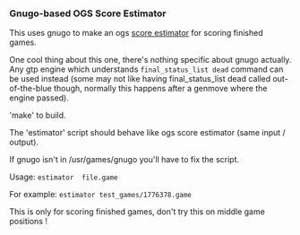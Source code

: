 
### Gnugo-based OGS Score Estimator

This uses gnugo to make an ogs [score estimator](https://github.com/online-go/score-estimator)
for scoring finished games.

One cool thing about this one, there's nothing specific about gnugo actually.
Any gtp engine which understands `final_status_list dead` command can be used instead
(some may not like having final_status_list dead called out-of-the-blue though,
normally this happens after a genmove where the engine passed).

'make' to build.

The 'estimator' script should behave like ogs score estimator (same input / output).

If gnugo isn't in /usr/games/gnugo you'll have to fix the script.

Usage: `estimator  file.game`

For example: `estimator test_games/1776378.game`

This is only for scoring finished games, don't try this on middle game positions !
